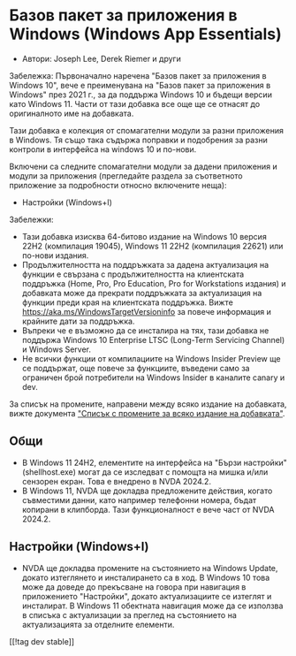# Базов пакет за приложения в Windows (Windows App Essentials) #

* Автори: Joseph Lee, Derek Riemer и други

Забележка: Първоначално наречена "Базов пакет за приложения в Windows 10",
вече е преименувана на "Базов пакет за приложения в Windows" през 2021 г.,
за да поддържа Windows 10 и бъдещи версии като Windows 11. Части от тази
добавка все още ще се отнасят до оригиналното име на добавката.

Тази добавка е колекция от спомагателни модули за разни приложения в
Windows. Тя също така съдържа поправки и подобрения за разни контроли в
интерфейса на windows 10 и по-нови.

Включени са следните спомагателни модули за дадени приложения и модули за
приложения (прегледайте раздела за съответното приложение за подробности
относно включените неща):

* Настройки (Windows+I)

Забележки:

* Тази добавка изисква 64-битово издание на Windows 10 версия 22H2
  (компилация 19045), Windows 11 22H2 (компилация 22621) или по-нови
  издания.
* Продължителността на поддръжката за дадена актуализация на функции е
  свързана с продължителността на клиентската поддръжка (Home, Pro, Pro
  Education, Pro for Workstations издания) и добавката може да прекрати
  поддръжката за актуализация на функции преди края на клиентската
  поддръжка. Вижте <https://aka.ms/WindowsTargetVersioninfo> за повече
  информация и крайните дати за поддръжка.
* Въпреки че е възможно да се инсталира на тях, тази добавка не поддържа
  Windows 10 Enterprise LTSC (Long-Term Servicing Channel) и Windows Server.
* Не всички функции от компилациите на Windows Insider Preview ще се
  поддържат, още повече за функциите, въведени само за ограничен брой
  потребители на Windows Insider в каналите canary и dev.

За списък на промените, направени между всяко издание на добавката, вижте
документа ["Списък с промените за всяко издание на добавката"][1].

## Общи

* В Windows 11 24H2, елементите на интерфейса на "Бързи настройки"
  (shellhost.exe) могат да се изследват с помощта на мишка и/или сензорен
  екран. Това е внедрено в NVDA 2024.2.
* В Windows 11, NVDA ще докладва предложените действия, когато съвместими
  данни, като например телефонни номера, бъдат копирани в клипборда. Тази
  функционалност е вече част от NVDA 2024.2.

## Настройки (Windows+I)

* NVDA ще докладва промените на състоянието на Windows Update, докато
  изтеглянето и инсталирането са в ход. В Windows 10 това може да доведе до
  прекъсване на говора при навигация в приложението "Настройки", докато
  актуализациите се изтеглят и инсталират. В Windows 11 обектната навигация
  може да се използва в списъка с актуализации за преглед на състоянието на
  актуализацията за отделните елементи.

[[!tag dev stable]]

[1]: https://github.com/josephsl/wintenapps/wiki/w10changelog
